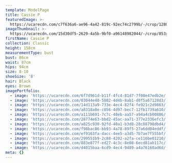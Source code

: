 ```yaml
---
template: ModelPage
title: Cassie P
featuredImage: >-
  https://ucarecdn.com/c7f636a6-ae96-4a42-819c-92ec74c2799b/-/crop/1280x687/0,0/-/preview/
imageThumbnail: >-
  https://ucarecdn.com/15d30df5-2629-4a5b-9bf0-a96148982044/-/crop/853x1178/0,102/-/preview/
firstName: Cassie P
collection: Classic
height: 158cm
measurementType: bust
bust: 86cm
waist: 87cm
hips: 94cm
size: 8-10
shoeSize: '8'
hair: Black
eyes: Brown
imagePortfolio:
  - image: 'https://ucarecdn.com/6f7d961d-b11f-4fc4-81d7-7f08e47edb2e/'
  - image: 'https://ucarecdn.com/03044e40-5802-4d4b-8ab1-d0f5a67128d3/'
  - image: 'https://ucarecdn.com/14d113a9-733e-4ec4-82f4-fe921c2d9863/'
  - image: 'https://ucarecdn.com/a8318a8e-c056-4d97-bec7-12fb1739a610/'
  - image: 'https://ucarecdn.com/a111b691-7c7c-48eb-aa57-a94a4cb00886/'
  - image: 'https://ucarecdn.com/28774e63-bbd2-45ac-aa71-377e2336efc3/'
  - image: 'https://ucarecdn.com/a825c930-92fd-40a1-b3d8-28c88798dbd4/'
  - image: 'https://ucarecdn.com/f98bac86-bb93-4a78-89f5-27a6dd04eddf/'
  - image: 'https://ucarecdn.com/ef9163fa-dacc-4ee5-a3d5-7b7ae7f555bf/'
  - image: 'https://ucarecdn.com/299551b9-2c88-4202-a2fa-ce116be01210/'
  - image: 'https://ucarecdn.com/883e877f-ed27-4c3c-8e08-6ecd81ab117c/'
  - image: 'https://ucarecdn.com/d4015baa-6cd9-4ec4-9489-a4a76160ad6d/'
meta: {}
---
```


